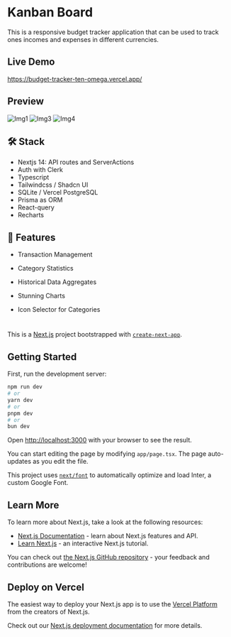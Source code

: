 # Kanban Board
This is a responsive budget tracker application that can be used to track ones incomes and expenses in different currencies.

## Live Demo

https://budget-tracker-ten-omega.vercel.app/

## Preview

![Img1](https://github.com/user-attachments/assets/d3181ec9-4cca-4ae6-811b-8006fff3cff3)
![Img3](https://github.com/user-attachments/assets/590c0e82-bc5d-4a6a-afa4-8149a7d7d51a)
![Img4](https://github.com/user-attachments/assets/b3f0be24-3e3e-4dbd-b295-590d46fcf391)

## 🛠️ Stack 
- Nextjs 14: API routes and ServerActions
- Auth with Clerk
- Typescript
- Tailwindcss / Shadcn UI
- SQLite / Vercel PostgreSQL
- Prisma as ORM
- React-query
- Recharts

## 📗 Features
- Transaction Management
- Category Statistics
- Historical Data Aggregates
- Stunning Charts
- Icon Selector for Categories

  # 

This is a [Next.js](https://nextjs.org/) project bootstrapped with [`create-next-app`](https://github.com/vercel/next.js/tree/canary/packages/create-next-app).

## Getting Started

First, run the development server:

```bash
npm run dev
# or
yarn dev
# or
pnpm dev
# or
bun dev
```

Open [http://localhost:3000](http://localhost:3000) with your browser to see the result.

You can start editing the page by modifying `app/page.tsx`. The page auto-updates as you edit the file.

This project uses [`next/font`](https://nextjs.org/docs/basic-features/font-optimization) to automatically optimize and load Inter, a custom Google Font.

## Learn More

To learn more about Next.js, take a look at the following resources:

- [Next.js Documentation](https://nextjs.org/docs) - learn about Next.js features and API.
- [Learn Next.js](https://nextjs.org/learn) - an interactive Next.js tutorial.

You can check out [the Next.js GitHub repository](https://github.com/vercel/next.js/) - your feedback and contributions are welcome!

## Deploy on Vercel

The easiest way to deploy your Next.js app is to use the [Vercel Platform](https://vercel.com/new?utm_medium=default-template&filter=next.js&utm_source=create-next-app&utm_campaign=create-next-app-readme) from the creators of Next.js.

Check out our [Next.js deployment documentation](https://nextjs.org/docs/deployment) for more details.
